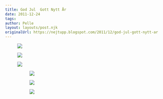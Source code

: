 ```yaml
---
title: God Jul  Gott Nytt År
date: 2011-12-24
tags: 	
author: Pelle
layout: layouts/post.njk
originalUrl: https://nejtupp.blogspot.com/2011/12/god-jul-gott-nytt-ar.html
---
```




<figure>
	<img src="../../../img/2011/12/printing_MG_9819.jpg">
</figure>

<figure>
	<img src="../../../img/2011/12/printing_MG_9883.jpg">
</figure>

<figure>
	<img src="../../../img/2011/12/printing_MG_9966.jpg">

<figure>
	<img src="../../../img/2011/12/julkort2011julkort2011-124.jpg">
</figure>

<figure>
	<img src="../../../img/2011/12/julkort2011julkort2011-140.jpg">
</figure>

<figure>
	<img src="../../../img/2011/12/julkort2011julkort2011-301.jpg">
</figure>
